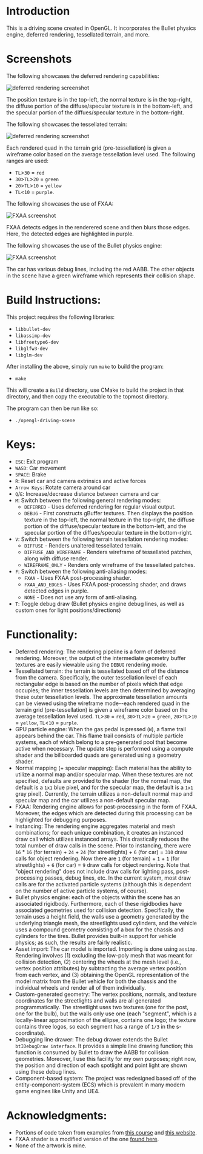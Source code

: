# Introduction
This is a driving scene created in OpenGL. It incorporates the Bullet physics engine,
deferred rendering, tessellated terrain, and more.

# Screenshots
The following showcases the deferred rendering capabilities:

![deferred rendering screenshot](Screenshots/deferred_rendering.png)

The position texture is in the top-left, the normal texture is in the top-right, the diffuse portion of the diffuse/specular
texture is in the bottom-left, and the specular portion of the diffues/specular texture in the bottom-right.

The following showcases the tessellated terrain:

![deferred rendering screenshot](Screenshots/tessellated_terrain.png)

Each rendered quad in the terrain grid (pre-tessellation) is given a wireframe color based on the average
tessellation level used. The following ranges are used:
- `TL`>`30` = `red`
- `30`>`TL`>`20` = `green`
- `20`>`TL`>`10` = `yellow`
- `TL`<`10` = `purple`.

The following showcases the use of FXAA:

![FXAA screenshot](Screenshots/fxaa.png)

FXAA detects edges in the renderered scene and then blurs those edges. Here, the detected edges are highlighted in purple.

The following showcases the use of the Bullet physics engine:

![FXAA screenshot](Screenshots/bullet_physics.png)

The car has various debug lines, including the red AABB. The other objects in the scene have a green wireframe which represents
their collision shape.

# Build Instructions:
This project requires the following libraries:
- `libbullet-dev`
- `libassimp-dev`
- `libfreetype6-dev`
- `libglfw3-dev`
- `libglm-dev`

After installing the above, simply run `make` to build the program:
- `make`

This will create a `Build` directory, use CMake to build the project in that directory, and then
copy the executable to the topmost directory.

The program can then be run like so:
- `./opengl-driving-scene`

# Keys:
- `ESC`: Exit program
- `WASD`: Car movement
- `SPACE`: Brake
- `R`: Reset car and camera extrinsics and active forces
- `Arrow Keys`: Rotate camera around car
- `Q`/`E`: Increase/decrease distance between camera and car
- `M`: Switch between the following general rendering modes:
     * `DEFERRED` - Uses deferred rendering for regular visual output.
     * `DEBUG`    - First constructs gBuffer textures. Then displays the position texture in the top-left, the normal
                  texture in the top-right, the diffuse portion of the diffuse/specular texture in the bottom-left,
                  and the specular portion of the diffues/specular texture in the bottom-right.
- `V`: Switch between the following terrain tessellation rendering modes:
     * `DIFFUSE`               - Renders unaltered tessellated terrain.
     * `DIFFUSE_AND_WIREFRAME` - Renders wireframe of tessellated patches, along with diffuse render.
     * `WIREFRAME_ONLY`        - Renders only wireframe of the tessellated patches.
- `F`: Switch between the following anti-aliasing modes:
     * `FXAA`           - Uses FXAA post-processing shader.
     * `FXAA_AND_EDGES` - Uses FXAA post-processing shader, and draws detected edges in purple.
     * `NONE`           - Does not use any form of anti-aliasing. 
- `T`: Toggle debug draw (Bullet physics engine debug lines, as well as custom ones for light positions/directions)

# Functionality:
- Deferred rendering: The rendering pipeline is a form of deferred rendering. Moreover, the output of the intermediate geometry buffer
  textures are easily viewable using the `DEBUG` rendering mode.
- Tessellated terrain: the terrain is tessellated based off of the distance from the camera. Specifically, the outer tessellation
  level of each rectangular edge is based on the number of pixels which that edge occupies; the inner tessellation levels are
  then determined by averaging these outer tessellation levels. The approximate tessellation amounts can be viewed using the
  wireframe mode--each rendered quad in the terrain grid (pre-tessellation) is given a wireframe color based on the average
  tessellation level used. `TL`>`30` = `red`, `30`>`TL`>`20` = `green`, `20`>`TL`>`10` = `yellow`, `TL`<`10` = `purple`.
- GPU particle engine: When the gas pedal is pressed (`W`), a flame trail appears behind the car. This flame trail consists of multiple
  particle systems, each of which belong to a pre-generated pool that become active when necessary. The update step is performed using
  a compute shader and the billboarded quads are generated using a geometry shader. 
- Normal mapping (+ specular mapping): Each material has the ability to utilize a normal map and/or specular map. When these
  textures are not specified, defaults are provided to the shader (for the normal map, the default is a `1x1` blue pixel, and for
  the specular map, the default is a `1x1` gray pixel). Currently, the terrain utilizes a non-default normal map and specular map and the car
  utilizes a non-default specular map.
- FXAA: Rendering engine allows for post-processing in the form of FXAA. Moreover, the edges which are detected during this processing
  can be highlighted for debugging purposes.
- Instancing: The rendering engine aggregates material and mesh combinations; for each unique combination, it creates an
  instanced draw call which utilizes instanced arrays. This drastically reduces the total number of draw calls in the scene.
  Prior to instancing, there were `16` * `16` (for terrain) + `24` + `24` (for streetlights) + `6` (for car) = `310` draw calls for object
  rendering. Now there are `1` (for terrain) + `1` + `1` (for streetlights) + `6` (for car) = `9` draw calls for object rendering.
  Note that "object rendering" does not include draw calls for lighting pass, post-processing passes, debug lines, etc.
  In the current system, most draw calls are for the activated particle systems (although this is dependent on the number
  of active particle systems, of course).
- Bullet physics engine: each of the objects within the scene has
  an associated rigidbody. Furthermore, each of these rigidbodies have associated
  geometries used for collision detection. Specifically, the terrain uses a height
  field, the walls use a geometry generated by the underlying triangle mesh, the
  streetlights used cylinders, and the vehicle uses a compound geometry consisting
  of a box for the chassis and cylinders for the tires. Bullet provides built-in
  support for vehicle physics; as such, the results are fairly realistic.
- Asset import: The car model is imported. Importing is done using `assimp`. Rendering involves
  (1) excluding the low-poly mesh that was meant for collision detection, (2) centering
  the wheels at the mesh level (i.e., vertex position attributes) by subtracting
  the average vertex position from each vertex, and (3) obtaining the OpenGL representation
  of the model matrix from the Bullet vehicle for both the chassis and the individual
  wheels and render all of them individually.
- Custom-generated geometry: The vertex positions, normals, and texture coordinates for the streetlights and walls are
  all generated programmatically. The streetlight uses two textures (one for the post, one for the bulb), but the
  walls only use one (each "segment", which is a locally-linear approximation of the ellipse, contains one logo;
  the texture contains three logos, so each segment has a range of `1/3` in the s-coordinate).
- Debugging line drawer: The debug drawer extends the Bullet `btIDebugDraw interface`. It provides
  a simple line drawing function; this function is consumed by Bullet to draw the AABB for
  collision geometries. Moreover, I use this facility for my own purposes; right now,
  the position and direction of each spotlight and point light are shown using these debug
  lines.
- Component-based system: The project was redesigned based off of the entity-component-system (ECS) which is prevalent in
  many modern game engines like Unity and UE4.

# Acknowledgments:
- Portions of code taken from examples from [this course](http://www.prinmath.com/csci5229/Sp19/description.html) and [this website](https://learnopengl.com/).
- FXAA shader is a modified version of the one [found here](https://github.com/McNopper/OpenGL/blob/master/Example42/shader/fxaa.frag.glsl).
- None of the artwork is mine.
